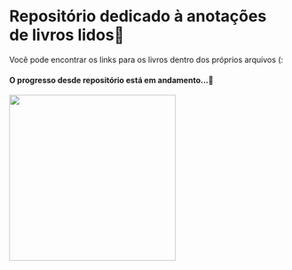# Repositório dedicado à anotações de livros lidos🔱

 Você pode encontrar os links para os livros dentro dos próprios arquivos (:


#### O progresso desde repositório está em andamento...🚧
<img src="https://media3.giphy.com/media/kZhvGXpT7bOsltxydL/giphy.gif?cid=ecf05e478fc1gpp8g5i1tzt1kqaf31fd9lt6t44yxznc97lc&rid=giphy.gif&ct=g" width="300">
